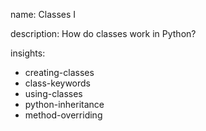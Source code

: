 name: Classes I

description: How do classes work in Python?

insights:

- creating-classes
- class-keywords
- using-classes
- python-inheritance
- method-overriding
